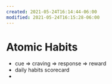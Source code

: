 ```yaml
---
created: 2021-05-24T16:14:44-06:00
modified: 2021-05-24T16:15:28-06:00
---
```


# Atomic Habits

- cue => craving => response => reward
- daily habits scorecard
-